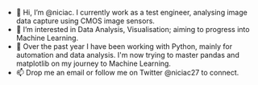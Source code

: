 - 👋 Hi, I’m @niciac. I currently work as a test engineer, analysing image data capture using CMOS image sensors.
- 👀 I’m interested in Data Analysis, Visualisation; aiming to progress into Machine Learning.
- 🌱 Over the past year I have been working with Python, mainly for automation and data analysis. I'm now trying to master pandas and matplotlib on my journey to Machine Learning.
- 📫 Drop me an email or follow me on Twitter @niciac27 to connect.

<!---
niciac/niciac is a ✨ special ✨ repository because its `README.md` (this file) appears on your GitHub profile.
You can click the Preview link to take a look at your changes.
--->
